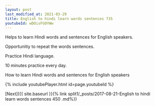 ```yaml
---
layout: post
last_modified_at: 2021-03-29
title: English to hindi learn words sentences 735 
youtubeId: wDOisFGOYWw
---
```

 
 
Helps to learn Hindi words and sentences for English speakers.

Opportunitiy to repeat the words sentences. 

Practice Hindi language. 
 
10 minutes practice every day. 
 
How to learn Hindi words and sentences for English speakers 
 
{% include youtubePlayer.html id=page.youtubeId %}
 
 
[Next]({{ site.baseurl }}{% link  split1/_posts/2017-08-21-English to hindi learn words sentences 450 .md%})
 
